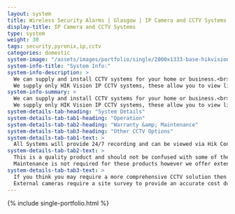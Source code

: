 ```yaml
---
layout: system
title: Wireless Security Alarms | Glasgow | IP Camera and CCTV Systems
display-title: IP Camera and CCTV Systems
type: system
weight: 30
tags: security,pyronix,ip,cctv
categories: domestic
system-image: "/assets/images/portfolio/single/2000x1333-base-hikvision-cameras-2.png"
system-info-title: "System Info:"
system-info-description: >
  We can supply and install CCTV systems for your home or business.<br><br>
  We supply only HIK Vision IP CCTV systems, these allow you to view live pictures from your home or business premises via the HIK Connect free App which is available for Android and IOS devices.
system-info-summary: >
  We can supply and install CCTV systems for your home or business.<br><br>
  We supply only HIK Vision IP CCTV systems, these allow you to view live pictures from your home or business premises via the HIK Connect free App which is available for Android and IOS devices.  
system-details-tab-heading: "System Details"
system-details-tab-tab1-heading: "Operation"
system-details-tab-tab2-heading: "Warranty &amp; Maintenance"
system-details-tab-tab3-heading: "Other CCTV Options"
system-details-tab-tab1-text: >
  All Systems will provide 24/7 recording and can be viewed via Hik Connect on a mobile device from anywhere in the world.<br><br>
system-details-tab-tab2-text: >
  This is a quality product and should not be confused with some of the DIY options available. WE are confident in the quality of PYRONIX Cameras and offer a full replacement parts and labour warranty of 12 months for these products.<br><br>
  Maintenance is not required for these products however we offer extended full parts and labour for these cameras the prices for which can be supplied on request.
system-details-tab-tab3-text: >
  If you think you may require a more comprehensive CCTV solution then please contact us and we will be happy to carry out a survey and advise you on available options.
  External cameras require a site survey to provide an accurate cost due to installation work which may be required.
---
```

{% include single-portfolio.html %}
